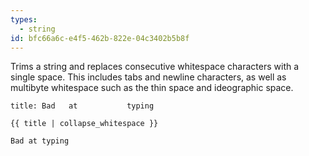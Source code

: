 ```yaml
---
types:
  - string
id: bfc66a6c-e4f5-462b-822e-04c3402b5b8f
---
```

Trims a string and replaces consecutive whitespace characters with
a single space. This includes tabs and newline characters, as well as
multibyte whitespace such as the thin space and ideographic space.

```.language-yaml
title: Bad   at           typing
```

```
{{ title | collapse_whitespace }}
```

```.language-output
Bad at typing
```